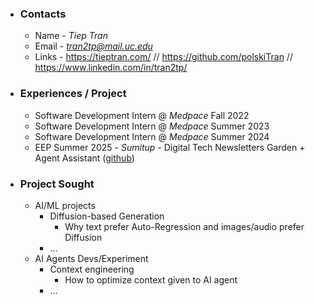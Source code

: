 - ### Contacts
	- Name - *Tiep Tran*
	- Email - *tran2tp@mail.uc.edu* 
	- Links - https://tieptran.com/ // https://github.com/polskiTran // https://www.linkedin.com/in/tran2tp/
- ### Experiences / Project
	- Software Development Intern @ *Medpace* Fall 2022
	- Software Development Intern @ *Medpace* Summer 2023
	- Software Development Intern @ *Medpace* Summer 2024
	- EEP Summer 2025 - *Sumitup* - Digital Tech Newsletters Garden + Agent Assistant ([github](https://github.com/polskiTran/EEP25-Sumitup))
- ### Project Sought
	- AI/ML projects
		- Diffusion-based Generation
			- Why text prefer Auto-Regression and images/audio prefer Diffusion
		- ...
	- AI Agents Devs/Experiment
		- Context engineering
    		- How to optimize context given to AI agent 
  		- ...
  